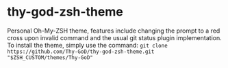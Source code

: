 # thy-god-zsh-theme
Personal Oh-My-ZSH theme, features include changing the prompt to a red cross upon invalid command and the usual git status plugin implementation.
To install the theme, simply use the command: 
`git clone https://github.com/Thy-GoD/thy-god-zsh-theme.git "$ZSH_CUSTOM/themes/Thy-GoD"`





